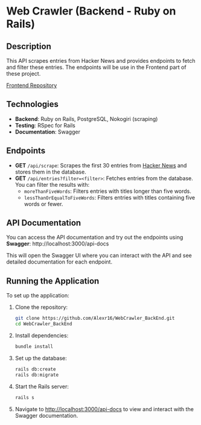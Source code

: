 # Web Crawler (Backend - Ruby on Rails)

## Description
This API scrapes entries from Hacker News and provides endpoints to fetch and filter these entries.
The endpoints will be use in the Frontend part of these project.

[Frontend Repository](https://github.com/Alexr16/WebCrawler_FrontEnd)

## Technologies
- **Backend**: Ruby on Rails, PostgreSQL, Nokogiri (scraping)
- **Testing**: RSpec for Rails
- **Documentation**: Swagger
  
## Endpoints

- **GET** `/api/scrape`: Scrapes the first 30 entries from [Hacker News](https://news.ycombinator.com/) and stores them in the database.
- **GET** `/api/entries?filter=<filter>`: Fetches entries from the database. You can filter the results with:
  - `moreThanFiveWords`: Filters entries with titles longer than five words.
  - `lessThanOrEqualToFiveWords`: Filters entries with titles containing five words or fewer.

## API Documentation

You can access the API documentation and try out the endpoints using **Swagger**: http://localhost:3000/api-docs

This will open the Swagger UI where you can interact with the API and see detailed documentation for each endpoint.

## Running the Application

To set up the application:

1. Clone the repository:

    ```bash
    git clone https://github.com/Alexr16/WebCrawler_BackEnd.git
    cd WebCrawler_BackEnd
    ```

2. Install dependencies:

    ```bash
    bundle install
    ```

3. Set up the database:

    ```bash
    rails db:create
    rails db:migrate
    ```

4. Start the Rails server:

    ```bash
    rails s
    ```

5. Navigate to [http://localhost:3000/api-docs](http://localhost:3000/api-docs) to view and interact with the Swagger documentation.